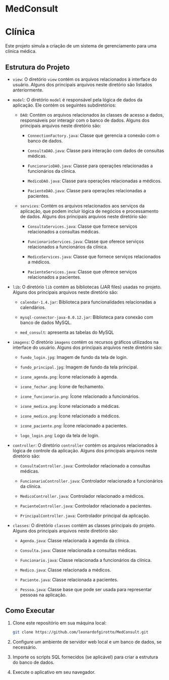 # MedConsult

# Clínica

Este projeto simula a criação de um sistema de gerenciamento para uma clínica médica.

## Estrutura do Projeto

- `view`: O diretório `view` contém os arquivos relacionados à interface do usuário. Alguns dos principais arquivos neste diretório são listados anteriormente.

- `model`: O diretório `model` é responsável pela lógica de dados da aplicação. Ele contém os seguintes subdiretórios:

  - `DAO`: Contém os arquivos relacionados às classes de acesso a dados, responsáveis por interagir com o banco de dados. Alguns dos principais arquivos neste diretório são:

    - `ConnectionFactory.java`: Classe que gerencia a conexão com o banco de dados.

    - `ConsultaDAO.java`: Classe para interação com dados de consultas médicas.

    - `FuncionarioDAO.java`: Classe para operações relacionadas a funcionários da clínica.

    - `MedicoDAO.java`: Classe para operações relacionadas a médicos.

    - `PacienteDAO.java`: Classe para operações relacionadas a pacientes.

  - `services`: Contém os arquivos relacionados aos serviços da aplicação, que podem incluir lógica de negócios e processamento de dados. Alguns dos principais arquivos neste diretório são:

    - `ConsultaServices.java`: Classe que fornece serviços relacionados a consultas médicas.

    - `FuncionarioServices.java`: Classe que oferece serviços relacionados a funcionários da clínica.

    - `MedicoServices.java`: Classe que fornece serviços relacionados a médicos.

    - `PacienteServices.java`: Classe que oferece serviços relacionados a pacientes.

- `lib`: O diretório `lib` contém as bibliotecas (JAR files) usadas no projeto. Alguns dos principais arquivos neste diretório são:

    - `calendar-1.4.jar`: Biblioteca para funcionalidades relacionadas a calendários.
    
    - `mysql-connector-java-8.0.12.jar`: Biblioteca para conexão com banco de dados MySQL.
      
    - `med_consult`: apresenta as tabelas do MySQL

- `imagens`: O diretório `imagens` contém os recursos gráficos utilizados na interface do usuário. Alguns dos principais arquivos neste diretório são:

    - `fundo_login.jpg`: Imagem de fundo da tela de login.
    
    - `fundo_principal.jpg`: Imagem de fundo da tela principal.
    
    - `icone_agenda.png`: Ícone relacionado à agenda.
    
    - `icone_fechar.png`: Ícone de fechamento.
    
    - `icone_funcionario.png`: Ícone relacionado a funcionários.
    
    - `icone_medica.png`: Ícone relacionado a médicas.
    
    - `icone_medico.png`: Ícone relacionado a médicos.
    
    - `icone_paciente.png`: Ícone relacionado a pacientes.
    
    - `logo_login.png`: Logo da tela de login.

- `controller`: O diretório `controller` contém os arquivos relacionados à lógica de controle da aplicação. Alguns dos principais arquivos neste diretório são:

    - `ConsultaController.java`: Controlador relacionado a consultas médicas.
    
    - `FuncionarioController.java`: Controlador relacionado a funcionários da clínica.
    
    - `MedicoController.java`: Controlador relacionado a médicos.
    
    - `PacienteController.java`: Controlador relacionado a pacientes.
    
    - `PrincipalController.java`: Controlador principal da aplicação.

- `classes`: O diretório `classes` contém as classes principais do projeto. Alguns dos principais arquivos neste diretório são:

    - `Agenda.java`: Classe relacionada à agenda da clínica.
    
    - `Consulta.java`: Classe relacionada a consultas médicas.
    
    - `Funcionario.java`: Classe relacionada a funcionários da clínica.
    
    - `Medico.java`: Classe relacionada a médicos.
    
    - `Paciente.java`: Classe relacionada a pacientes.
    
    - `Pessoa.java`: Classe base que pode ser usada para representar pessoas na aplicação.

## Como Executar

1. Clone este repositório em sua máquina local:

   ```bash
   git clone https://github.com/leonardofgirotto/MedConsult.git

2. Configure um ambiente de servidor web local e um banco de dados, se necessário.

3. Importe os scripts SQL fornecidos (se aplicável) para criar a estrutura do banco de dados.

4. Execute o aplicativo em seu navegador.



